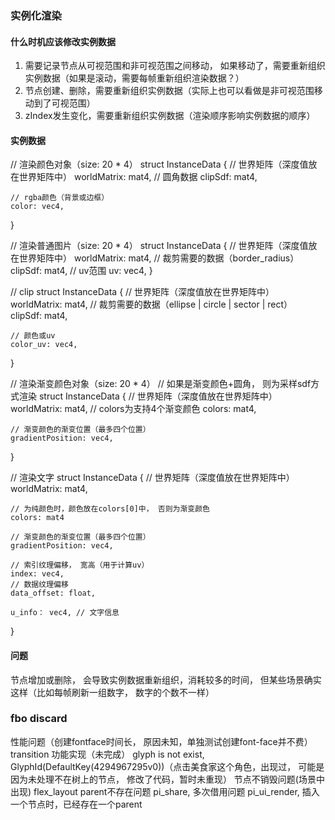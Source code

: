 ### 实例化渲染

#### 什么时机应该修改实例数据
1. 需要记录节点从可视范围和非可视范围之间移动， 如果移动了，需要重新组织实例数据（如果是滚动，需要每帧重新组织渲染数据？）
2. 节点创建、删除，需要重新组织实例数据（实际上也可以看做是非可视范围移动到了可视范围）
3. zIndex发生变化，需要重新组织实例数据（渲染顺序影响实例数据的顺序）

#### 实例数据
// 渲染颜色对象（size: 20 * 4）
struct InstanceData {
	// 世界矩阵（深度值放在世界矩阵中）
	worldMatrix: mat4, 
	// 圆角数据
	clipSdf: mat4, 

	// rgba颜色（背景或边框）
	color: vec4,
}

// 渲染普通图片（size: 20 * 4）
struct InstanceData {
	// 世界矩阵（深度值放在世界矩阵中）
	worldMatrix: mat4, 
	// 裁剪需要的数据（border_radius）
	clipSdf: mat4, 
	// uv范围
	uv: vec4, 
}

// clip
struct InstanceData {
	// 世界矩阵（深度值放在世界矩阵中）
	worldMatrix: mat4, 
	// 裁剪需要的数据（ellipse | circle | sector | rect）
	clipSdf: mat4, 

	// 颜色或uv
	color_uv: vec4,
}

// 渲染渐变颜色对象（size: 20 * 4）
// 如果是渐变颜色+圆角， 则为采样sdf方式渲染
struct InstanceData {
	// 世界矩阵（深度值放在世界矩阵中）
	worldMatrix: mat4, 
	// colors为支持4个渐变颜色
	colors: mat4, 

	// 渐变颜色的渐变位置（最多四个位置）
	gradientPosition: vec4,
}

// 渲染文字
struct InstanceData {
	// 世界矩阵（深度值放在世界矩阵中）
	worldMatrix: mat4, 

	// 为纯颜色时，颜色放在colors[0]中， 否则为渐变颜色
	colors: mat4

	// 渐变颜色的渐变位置（最多四个位置）
	gradientPosition: vec4,

	// 索引纹理偏移， 宽高（用于计算uv）
	index: vec4,
	// 数据纹理偏移
	data_offset: float,

	u_info： vec4, // 文字信息
}

#### 问题
节点增加或删除， 会导致实例数据重新组织，消耗较多的时间， 但某些场景确实这样（比如每帧刷新一组数字， 数字的个数不一样）





<!-- layout(set=2,binding=0)uniform UiMaterial{
	mat4 world;
	// 扇形 SDF 信息
	// [
		//    vec3 (布局中心.x, 布局中心.y, 布局缩放.x)
		//    vec3 (布局缩放.y, sin(对称轴-y轴), cos(对称轴-y轴))
		//    vec3 (sin(边缘-对称轴), cos(边缘-对称轴), r)
	// ]
	mat4 clipSdfOrSdfline;// border_radius | ellipse | circle | sector | rect | border | [0](x: 0~1的sdf代表的像素值 * 缩放值， y: 填充边界的sdf(0~1), z: 描边边界的sdf(0~1), w: 模糊半径) 还用于描述u_gradient（渐变颜色）
	// 模糊半径（阴影使用）
	float blur;
	// 如果是渲染文字，表示文字纹理大小， 如果渲染边框，表示边框下左两个值（clipSdf中不够放）
	// 纹理尺寸
	// 由于纹理纹理的尺寸会发生改变，一旦改变，每个文字的uv会随之而变
	// 如果纹理尺寸作为uniform传入着色器，文字uv采用绝对像素的方式描述，由着色器算出最终的uv
	// 当纹理尺寸发生改变时，每个文字渲染只需要修改TextureSize即可（TextureSize）是所用文字共用的，而无须再次为每个文字创建不同的uv buffer
	vec2 textureSizeOrBottomLeftBorder;
	// 如果渲染文字，表示文字颜色，如果渲染纯色矩形，表示矩形颜色
	vec4 color;
	// 如果渲染阴影，表示阴影渲染矩形。 xy是矩形最小点的坐标，zw是矩阵最大点的坐标；注：矩形必须排除阴影半径。
	// 如果渲染文字，该字段为文字的描边颜色
	// 如果渲染文字阴影，该字段的xy为阴影的h、v
	vec4 strokeColorOrURect;

	// sdf2文字额外需要的字段
	vec4 u_weightAndOffset;
	vec4 u_gradientStarteEnd;
	vec2 data_tex_size;
	vec2 slope;
	vec2 scale;
};

layout (location = 5) in vec2 uv;
layout (location = 6) in vec2 lp;
layout (location = 7) in vec4 index_offset_and_size;
layout (location = 8) in vec2 u_data_offset;
layout (location = 9) in vec4 u_info; -->

### fbo discard



性能问题（创建fontface时间长， 原因未知，单独测试创建font-face并不费）
transition 功能实现（未完成）
glyph is not exist, GlyphId(DefaultKey(4294967295v0))（点击美食家这个角色，出现过， 可能是因为未处理不在树上的节点， 修改了代码，暂时未重现）
节点不销毁问题(场景中出现)
flex_layout parent不存在问题
pi_share, 多次借用问题
pi_ui_render, 插入一个节点时，已经存在一个parent
